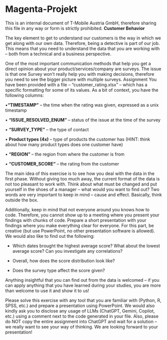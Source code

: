 # Magenta-Projekt

This is an internal document of T-Mobile Austria GmbH,
therefore sharing this file in any way or form is strictly prohibited.
**Customer Behavior**

The key element to get to understand our customers is the way in which we get along with our
own data. Therefore, being a detective is part of our job. This means that you need to
understand the data that you are working with – both from a technical and a business
perspective.

One of the most important communication methods that help you get a direct opinion about
your product/services/company are surveys. The issue is that one Survey won’t really help you
with making decisions, therefore you need to see the bigger picture with multiple surveys.
Assignment
You have been provided with a file – “customer_rating.xlsx” – which has a specific formatting
for some of its values. As a bit of context, you have the following columns:

  •**“TIMESTAMP”** – the time when the rating was given, expressed as a unix timestamp
  
  • **“ISSUE_RESOLVED_ENUM”** – status of the issue at the time of the survey
  
  • **“SURVEY_TYPE”** – the type of contact
  
  • **Product types (4x)** – type of products the customer has (HINT: think about how many
product types does one customer have)

  • **“REGION”** – the region from where the customer is from
  
  • **“CUSTOMER_SCORE”** – the rating from the customer
  
The main idea of this exercise is to see how you deal with the data in the first phase. Without
giving too much away, the current format of the data is not too pleasant to work with. Think
about what must be changed and put yourself in the shoes of a manager – what would you
want to find out?
Two words are very important to keep in mind – cause and effect. Basically, think outside the
box.

Additionally, keep in mind that not everyone around you knows how to code. Therefore, you
cannot show up to a meeting where you present your findings with chunks of code. Prepare a
short presentation with your findings where you make everything clear for everyone. For this
part, be creative (but use PowerPoint, no other presentation software is allowed).
We would also like to find out the following:

- Which dates brought the highest average score? What about the lowest average
score? Can you investigate any correlations?

- Overall, how does the score distribution look like?

- Does the survey type affect the score given?

Anything insightful that you can find out from the data is welcomed – if you can apply anything
that you have learned during your studies, you are more than welcome to use it and show it to
us!


Please solve this exercise with any tool that you are familiar with (Python, R, SPSS, etc.) and
prepare a presentation using PowerPoint. We would also kindly ask you to disclose any usage
of LLMs (ChatGPT, Gemini, Copilot, etc.) using a comment next to the code generated in your
file. Also, please do NOT copy the entire assignment into ChatGPT and wait for a solution –
we really want to see your way of thinking.
We are looking forward to your presentation!

